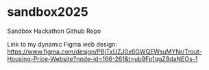 # sandbox2025
Sandbox Hackathon Github Repo

Link to my dynamic Figma web design:
https://www.figma.com/design/PBjTxUZJ0x6GWQEWsuMYNr/Trout-Housing-Price-Website?node-id=166-261&t=ub9Fp1qgZ8daNEOs-1
